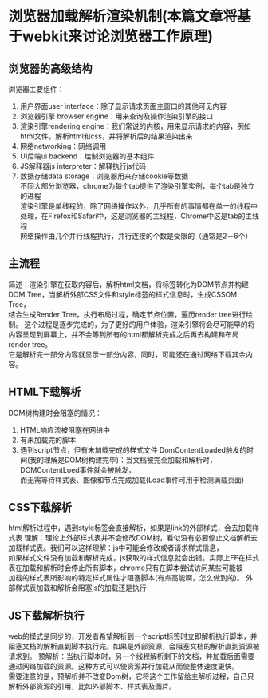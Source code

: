 # 浏览器加载解析渲染机制(本篇文章将基于webkit来讨论浏览器工作原理)
## 浏览器的高级结构
浏览器主要组件：
1. 用户界面user interface：除了显示请求页面主窗口的其他可见内容
2. 浏览器引擎 browser engine：用来查询及操作渲染引擎的接口
3. 渲染引擎rendering engine：我们常说的内核，用来显示请求的内容，例如html文件，解析html和css，并将解析后的结果渲染出来
4. 网络networking：网络调用
5. UI后端ui backend：绘制浏览器的基本组件
6. JS解释器js interpreter：解释执行js代码
7. 数据存储data storage：浏览器用来存储cookie等数据  
不同大部分浏览器，chrome为每个tab提供了渲染引擎实例，每个tab是独立的进程  
渲染引擎是单线程的，除了网络操作以外，几乎所有的事情都在单一的线程中处理，在Firefox和Safari中，这是浏览器的主线程，Chrome中这是tab的主线程  
网络操作由几个并行线程执行，并行连接的个数是受限的（通常是2－6个）

## 主流程
简述：渲染引擎在获取内容后，解析html文档，将标签转化为DOM节点并构建DOM Tree，当解析外部CSS文件和style标签的样式信息时，生成CSSOM Tree，  
结合生成Render Tree，执行布局过程，确定节点位置，遍历render tree进行绘制。
这个过程是逐步完成的，为了更好的用户体验，渲染引擎将会尽可能早的将内容呈现到屏幕上，并不会等到所有的html都解析完成之后再去构建和布局render tree。  
它是解析完一部分内容就显示一部分内容，同时，可能还在通过网络下载其余内容。
## HTML下载解析
DOM树构建时会阻塞的情况：
1. HTML响应流被阻塞在网络中
2. 有未加载完的脚本
3. 遇到script节点，但有未加载完成的样式文件
DomContentLoaded触发的时间(我的理解是DOM树构建完毕)：当文档被完全加载和解析时，DOMContentLoed事件就会被触发，  
而无需等待样式表、图像和节点完成加载(Load事件可用于检测满载页面)
## CSS下载解析
html解析过程中，遇到style标签会直接解析，如果是link的外部样式，会去加载样式表
理解：理论上外部样式表并不会修改DOM树，看似没有必要停止文档解析去加载样式表。我们可以这样理解：js中可能会修改或者请求样式信息，  
如果样式文件没有加载和解析完成，js获取的样式信息就会出错。实际上FF在样式表在加载和解析时会停止所有脚本，chrome只有在脚本尝试访问某些可能被  
加载的样式表所影响的特定样式属性才阻塞脚本(有点高能啊，怎么做到的)。
外部样式表加载和解析会阻塞js的加载还是执行
## JS下载解析执行
web的模式是同步的，开发者希望解析到一个script标签时立即解析执行脚本，并阻塞文档的解析直到脚本执行完。如果是外部资源，会阻塞文档的解析直到资源被请求到。
预解析：当执行脚本时，另一个线程解析剩下的文档，并加载后面需要通过网络加载的资源。这种方式可以使资源并行加载从而使整体速度更快。  
需要注意的是，预解析并不改变Dom树，它将这个工作留给主解析过程，自己只解析外部资源的引用，比如外部脚本、样式表及图片。
## 
